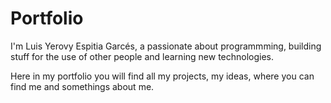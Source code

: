 # Portfolio

I'm Luis Yerovy Espitia Garcés, a passionate about programmming, building stuff for the use of other people and learning new technologies.

Here in my portfolio you will find all my projects, my ideas, where you can find me and somethings about me.
